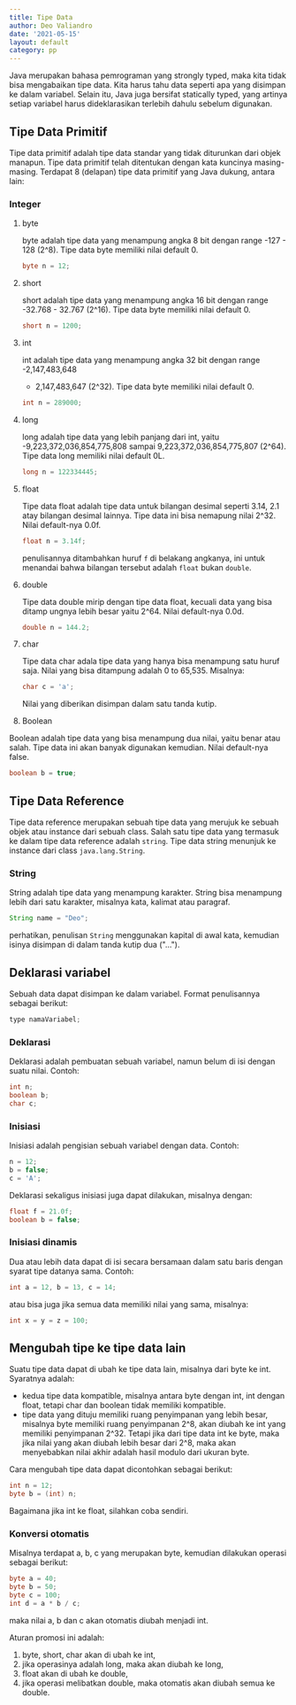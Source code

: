 ```yaml
---
title: Tipe Data
author: Deo Valiandro
date: '2021-05-15'
layout: default
category: pp
---
```


Java merupakan bahasa pemrograman yang strongly typed, maka kita tidak bisa
mengabaikan tipe data. Kita harus tahu data seperti apa yang disimpan ke dalam
variabel. Selain itu, Java juga bersifat statically typed, yang artinya setiap
variabel harus dideklarasikan terlebih dahulu sebelum digunakan.

## Tipe Data Primitif

Tipe data primitif adalah tipe data standar yang tidak diturunkan dari objek
manapun. Tipe data primitif telah ditentukan dengan kata kuncinya masing-masing.
Terdapat 8 (delapan) tipe data primitif yang Java dukung, antara lain:

### Integer

1. byte
    
    byte adalah tipe data yang menampung angka 8 bit dengan range -127 - 128
    (2^8). Tipe data byte memiliki nilai default 0.

    ```java
    byte n = 12;
    ```

2. short
    
    short adalah tipe data yang menampung angka 16 bit dengan range -32.768 -
    32.767 (2^16). Tipe data byte memiliki nilai default 0.

    ```java
    short n = 1200;
    ```

3. int

    int adalah tipe data yang menampung angka 32 bit dengan range -2,147,483,648
    - 2,147,483,647 (2^32). Tipe data byte memiliki nilai default 0.

    ```java
    int n = 289000;
    ```

4. long

    long adalah tipe data yang lebih panjang dari int, yaitu
    -9,223,372,036,854,775,808 sampai 9,223,372,036,854,775,807 (2^64). Tipe
    data long memiliki nilai default 0L.

    ```java
    long n = 122334445;
    ```

5. float

    Tipe data float adalah tipe data untuk bilangan desimal seperti 3.14, 2.1
    atay bilangan desimal lainnya. Tipe data ini bisa nemapung nilai 2^32. Nilai
    default-nya 0.0f.

    ```java
    float n = 3.14f;
    ```
    penulisannya ditambahkan huruf `f` di belakang angkanya, ini untuk menandai
    bahwa bilangan tersebut adalah `float` bukan `double`.

6. double

    Tipe data double mirip dengan tipe data float, kecuali data yang bisa ditamp
    ungnya lebih besar yaitu 2^64. Nilai default-nya 0.0d.

    ```java
    double n = 144.2;
    ```
7. char

    Tipe data char adala tipe data yang hanya bisa menampung satu huruf saja.
    Nilai yang bisa ditampung adalah 0 to 65,535.
    Misalnya:

    ```java
    char c = 'a';
    ```

    Nilai yang diberikan disimpan dalam satu tanda kutip.

8. Boolean

Boolean adalah tipe data yang bisa menampung dua nilai, yaitu benar atau salah.
Tipe data ini akan banyak digunakan kemudian. Nilai default-nya false.

```java
boolean b = true;
```

## Tipe Data Reference

Tipe data reference merupakan sebuah tipe data yang merujuk ke sebuah objek atau
instance dari sebuah class. Salah satu tipe data yang termasuk ke dalam tipe
data reference adalah `string`. Tipe data string menunjuk ke instance dari class
`java.lang.String`.

### String

String adalah tipe data yang menampung karakter. String bisa menampung lebih
dari satu karakter, misalnya kata, kalimat atau paragraf.

```java
String name = "Deo";
```

perhatikan, penulisan `String` menggunakan kapital di awal kata, kemudian isinya
disimpan di dalam tanda kutip dua ("...").

## Deklarasi variabel

Sebuah data dapat disimpan ke dalam variabel. Format penulisannya sebagai
berikut:

```java
type namaVariabel;
```
### Deklarasi

Deklarasi adalah pembuatan sebuah variabel, namun belum di isi dengan suatu
nilai. Contoh:

```java
int n;
boolean b;
char c;
```

### Inisiasi

Inisiasi adalah pengisian sebuah variabel dengan data. Contoh:

```java
n = 12;
b = false;
c = 'A';
```

Deklarasi sekaligus inisiasi juga dapat dilakukan, misalnya dengan:

```java
float f = 21.0f;
boolean b = false;
```

### Inisiasi dinamis

Dua atau lebih data dapat di isi secara bersamaan dalam satu baris dengan syarat
tipe datanya sama. Contoh:

```java
int a = 12, b = 13, c = 14;
```
atau bisa juga jika semua data memiliki nilai yang sama, misalnya:

```java
int x = y = z = 100;
```

## Mengubah tipe ke tipe data lain

Suatu tipe data dapat di ubah ke tipe data lain, misalnya dari byte ke int.
Syaratnya adalah:

-   kedua tipe data kompatible, misalnya antara byte dengan int, int dengan
    float, tetapi char dan boolean tidak memiliki kompatible.
-   tipe data yang dituju memiliki ruang penyimpanan yang lebih besar, misalnya
    byte memiliki ruang penyimpanan 2^8, akan diubah ke int yang memiliki
    penyimpanan 2^32. Tetapi jika dari tipe data int ke byte, maka jika nilai
    yang akan diubah lebih besar dari 2^8, maka akan menyebabkan nilai akhir
    adalah hasil modulo dari ukuran byte.

Cara mengubah tipe data dapat dicontohkan sebagai berikut:

```java
int n = 12;
byte b = (int) n;
```

Bagaimana jika int ke float, silahkan coba sendiri.

### Konversi otomatis

Misalnya terdapat a, b, c yang merupakan byte, kemudian dilakukan operasi sebagai
berikut:

```java
byte a = 40;
byte b = 50;
byte c = 100;
int d = a * b / c;
```

maka nilai a, b dan c akan otomatis diubah menjadi int.

Aturan promosi ini adalah:

1. byte, short, char akan di ubah ke int,
2. jika operasinya adalah long, maka akan diubah ke long,
3. float akan di ubah ke double,
4. jika operasi melibatkan double, maka otomatis akan diubah semua ke double.